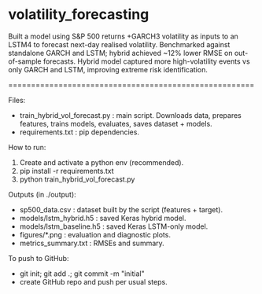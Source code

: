 # volatility_forecasting
Built a model using S&amp;P 500 returns +GARCH3 volatility as inputs to an LSTM4 to forecast next-day realised volatility.  Benchmarked against standalone GARCH and LSTM; hybrid achieved ~12% lower RMSE on out-of-sample forecasts.  Hybrid model captured more high-volatility events vs only GARCH and LSTM, improving extreme risk identification. 

======================================================

Files:
- train_hybrid_vol_forecast.py  : main script. Downloads data, prepares features, trains models, evaluates, saves dataset + models.
- requirements.txt              : pip dependencies.

How to run:
1. Create and activate a python env (recommended).
2. pip install -r requirements.txt
3. python train_hybrid_vol_forecast.py

Outputs (in ./output):
- sp500_data.csv           : dataset built by the script (features + target).
- models/lstm_hybrid.h5    : saved Keras hybrid model.
- models/lstm_baseline.h5  : saved Keras LSTM-only model.
- figures/*.png            : evaluation and diagnostic plots.
- metrics_summary.txt      : RMSEs and summary.

To push to GitHub:
- git init; git add .; git commit -m "initial"
- create GitHub repo and push per usual steps.


